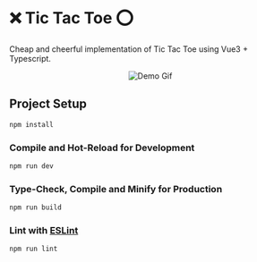 # ❌ Tic Tac Toe ⭕

Cheap and cheerful implementation of Tic Tac Toe using Vue3 + Typescript.

<p align="center"><img src="https://media2.giphy.com/media/v1.Y2lkPTc5MGI3NjExd3FyaXJ0bG5peDVzdmY1N3ZrN3YzYmI3anhoMDgwbWZsb29maWtqaiZlcD12MV9pbnRlcm5hbF9naWZfYnlfaWQmY3Q9Zw/wD7edcgIyFXgCCZS0t/giphy.gif" alt="Demo Gif"/></p>

## Project Setup

```sh
npm install
```

### Compile and Hot-Reload for Development

```sh
npm run dev
```

### Type-Check, Compile and Minify for Production

```sh
npm run build
```

### Lint with [ESLint](https://eslint.org/)

```sh
npm run lint
```
